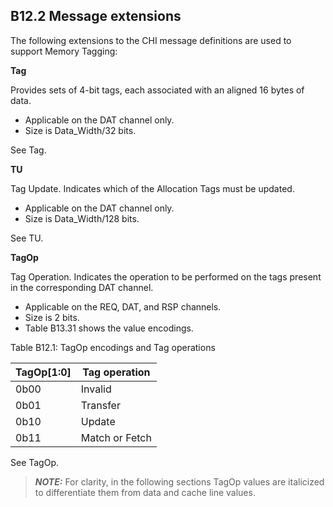 ## B12.2 Message extensions

The following extensions to the CHI message definitions are used to support Memory Tagging:

**Tag**

Provides sets of 4-bit tags, each associated with an aligned 16 bytes of data.

- Applicable on the DAT channel only.
- Size is Data\_Width/32 bits.

See Tag.

**TU**

Tag Update. Indicates which of the Allocation Tags must be updated.

- Applicable on the DAT channel only.
- Size is Data\_Width/128 bits.

See TU.

**TagOp**

Tag Operation. Indicates the operation to be performed on the tags present in the corresponding DAT channel.

- Applicable on the REQ, DAT, and RSP channels.
- Size is 2 bits.
- Table B13.31 shows the value encodings.

Table B12.1: TagOp encodings and Tag operations

| TagOp[1:0] | Tag operation  |
|------------|----------------|
| 0b00       | Invalid        |
| 0b01       | Transfer       |
| 0b10       | Update         |
| 0b11       | Match or Fetch |

See TagOp.

> **_NOTE:_** For clarity, in the following sections TagOp values are italicized to differentiate them from data and cache line values.
